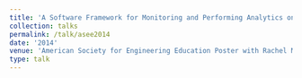 ```yaml
---
title: 'A Software Framework for Monitoring and Performing Analytics on Real Time Medical Device Data'
collection: talks
permalink: /talk/asee2014
date: '2014'
venue: 'American Society for Engineering Education Poster with Rachel M'
type: talk
---
```


